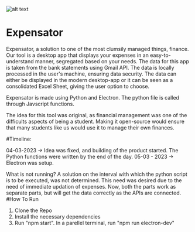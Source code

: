 ![alt text](https://github.com/aditramdas/Expensator/blob/main/Expense.png?raw=true)
# Expensator

Expensator, a solution to one of the most clumsily managed things, finance. Our tool is a desktop app that displays your expenses in an easy-to-understand manner, segregated based on your needs. The data for this app is taken from the bank statements using Gmail API. The data is locally processed in the user's machine, ensuring data security. The data can either be displayed in the modern desktop-app or it can be seen as a consolidated Excel Sheet, giving the user option to choose. 

Expensator is made using Python and Electron. The python file is called through Javscript functions. 

The idea for this tool was original, as financial management was one of the difficults aspects of being a student. Making it open-source would ensure that many students like us would use it to manage their own finances.

#Timeline:

04-03-2023 -> Idea was fixed, and building of the product started. The Python functions were written by the end of the day.
05-03 - 2023 -> Electron was setup.

What is not running? A solution on the interval with which the python script is to be executed, was not determined. This need was desired due to the need of immediate updation of expenses. Now, both the parts work as separate parts, but will get the data correctly as the APIs are connected.
#How To Run

1) Clone the Repo
2) Install the necessary dependencies
3) Run "npm start". In a parellel terminal, run "npm run electron-dev" 
